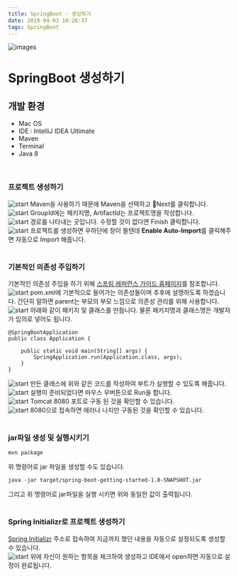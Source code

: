 ```yaml
---
title: SpringBoot - 생성하기
date: 2019-04-03 10:28:37
tags: SpringBoot
---
```


![images](/images/springboot/springboot.png)<br/>

# SpringBoot 생성하기

## 개발 환경
- Mac OS
- IDE : IntelliJ IDEA Ultimate
- Maven
- Terminal
- Java 8 
<br/>

### 프로젝트 생성하기
![start](/images/springboot/spring-start/start1.png) Maven을 사용하기 때문에 Maven을 선택하고 Next를 클릭합니다.<br/>
![start](/images/springboot/spring-start/start2.png) GroupId에는 패키지명, ArtifactId는 프로젝트명을 작성합니다.<br/>
![start](/images/springboot/spring-start/start3.png) 경로를 나타내는 곳입니다. 수정할 것이 없다면 Finish 클릭합니다.<br/>
![start](/images/springboot/spring-start/start4.png) 프로젝트를 생성하면 우하단에 창이 뜰텐데 **Enable Auto-Import**를 클릭해주면 자동으로 Import 해줍니다.<br/>
<br/>
### 기본적인 의존성 주입하기
기본적인 의존성 주입을 하기 위해 [스프링 레퍼런스 가이드 홈페이지](https://docs.spring.io/spring-boot/docs/current/reference/htmlsingle/#getting-started-introducing-spring-boot)를 참조합니다.
![start](/images/springboot/spring-start/start5.png) pom.xml에 기본적으로 들어가는 의존성들이며 추후에 설명하도록 하겠습니다.
간단히 말하면 parent는 부모의 부모 느낌으로 의존성 관리를 위해 사용합니다.<br/>
![start](/images/springboot/spring-start/start6.png) 아래와 같이 패키지 및 클래스를 만듭니다.
물론 패키지명과 클래스명은 개발자가 임의로 넣어도 됩니다.<br/>

```
@SpringBootApplication
public class Application {

    public static void main(String[] args) {
        SpringApplication.run(Application.class, args);
    }
}
```
![start](/images/springboot/spring-start/start7.png) 만든 클래스에 위와 같은 코드를 작성하여 부트가 실행할 수 있도록 해줍니다.
<br/>
![start](/images/springboot/spring-start/start8.png) 실행이 준비되었다면 마우스 우버튼으로 Run을 합니다.<br/>
![start](/images/springboot/spring-start/start9.png) Tomcat 8080 포트로 구동 된 것을 확인할 수 있습니다.<br/>
![start](/images/springboot/spring-start/start10.png) 8080으로 접속하면 에러나 나지만 구동된 것을 확인할 수 있습니다.<br/>
<br/>
### jar파일 생성 및 실행시키기
```
mvn package
```
위 명령어로 jar 파일을 생성할 수도 있습니다.<br/>
```
java -jar target/spring-boot-getting-started-1.0-SNAPSHOT.jar
```
그리고 위 명령어로 jar파일을 실행 시키면 위와 동일한 값이 출력됩니다.<br/>
<br/>
### Spring Initializr로 프로젝트 생성하기
[Spring Initializr](https://start.spring.io/) 주소로 접속하여 지금까지 했던 내용을 자동으로 설정되도록 생성할 수 있습니다.<br/>
![start](/images/springboot/spring-start/start11.png) 위에 자신이 원하는 항목을 체크하여 생성하고 IDE에서 open하면 자동으로 설정이 완료됩니다.